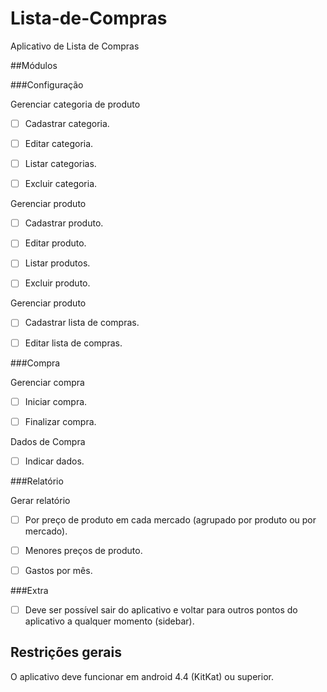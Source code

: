 # Lista-de-Compras

Aplicativo de Lista de Compras

##Módulos

###Configuração

Gerenciar categoria de produto

- [ ] Cadastrar categoria.

- [ ] Editar categoria.

- [ ] Listar categorias.

- [ ] Excluir categoria.

Gerenciar produto

- [ ] Cadastrar produto.

- [ ] Editar produto.

- [ ] Listar produtos.

- [ ] Excluir produto.

Gerenciar produto

- [ ] Cadastrar lista de compras.

- [ ] Editar lista de compras.

###Compra

Gerenciar compra

- [ ] Iniciar compra.

- [ ] Finalizar compra.

Dados de Compra

- [ ] Indicar dados.

###Relatório

Gerar relatório

- [ ] Por preço de produto em cada mercado (agrupado por produto ou por mercado).

- [ ] Menores preços de produto.

- [ ] Gastos por mês.

###Extra

- [ ] Deve ser possível sair do aplicativo e voltar para outros pontos do aplicativo a qualquer momento (sidebar).

## Restrições gerais

O aplicativo deve funcionar em android 4.4 (KitKat) ou superior.
